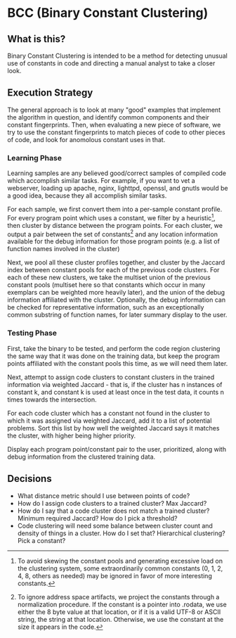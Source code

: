 # BCC (Binary Constant Clustering)

## What is this?
Binary Constant Clustering is intended to be a method for detecting unusual use of constants in code and directing a manual analyst to take a closer look.

## Execution Strategy

The general approach is to look at many "good" examples that implement the algorithm in question, and identify common components and their constant fingerprints. Then, when evaluating a new piece of software, we try to use the constant fingerprints to match pieces of code to other pieces of code, and look for anomolous constant uses in that.

### Learning Phase

Learning samples are any believed good/correct samples of compiled code which accomplish similar tasks. For example, if you want to vet a webserver, loading up apache, nginx, lighttpd, openssl, and gnutls would be a good idea, because they all accomplish similar tasks.

For each sample, we first convert them into a per-sample constant profile. For every program point which uses a constant, we filter by a heuristic[^heuristic], then cluster by distance between the program points. For each cluster, we output a pair between the set of constants[^constants] and any location information available for the debug information for those program points (e.g. a list of function names involved in the cluster)

Next, we pool all these cluster profiles together, and cluster by the Jaccard index between constant pools for each of the previous code clusters. For each of these new clusters, we take the multiset union of the previous constant pools (multiset here so that constants which occur in many exemplars can be weighted more heavily later), and the union of the debug information affiliated with the cluster. Optionally, the debug information can be checked for representative information, such as an exceptionally common substring of function names, for later summary display to the user.

### Testing Phase

First, take the binary to be tested, and perform the code region clustering the same way that it was done on the training data, but keep the program points affiliated with the constant pools this time, as we will need them later.

Next, attempt to assign code clusters to constant clusters in the trained information via weighted Jaccard - that is, if the cluster has n instances of constant k, and constant k is used at least once in the test data, it counts n times towards the intersection.

For each code cluster which has a constant not found in the cluster to which it was assigned via weighted Jaccard, add it to a list of potential problems. Sort this list by how well the weighted Jaccard says it matches the cluster, with higher being higher priority.

Display each program point/constant pair to the user, prioritized, along with debug information from the clustered training data.

[^heuristic]: To avoid skewing the constant pools and generating excessive load on the clustering system, some extraordinarily common constants (0, 1, 2, 4, 8, others as needed) may be ignored in favor of more interesting constants.
[^constants]: To ignore address space artifacts, we project the constants through a normalization procedure. If the constant is a pointer into .rodata, we use either the 8 byte value at that location, or if it is a valid UTF-8 or ASCII string, the string at that location. Otherwise, we use the constant at the size it appears in the code.

## Decisions

* What distance metric should I use between points of code?
* How do I assign code clusters to a trained cluster? Max Jaccard?
* How do I say that a code cluster does not match a trained cluster? Minimum required Jaccard? How do I pick a threshold?
* Code clustering will need some balance between cluster count and density of things in a cluster. How do I set that? Hierarchical clustering? Pick a constant?
